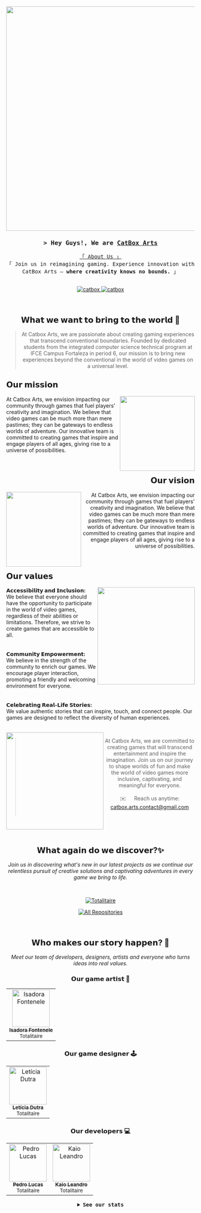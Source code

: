 <h3  align="center">
<img width="600px" src="https://github.com/CatBoxArtsCo/.github/assets/101335613/4721df42-45e9-4eaf-a7f8-9c202f98a93c" />
</h3>

<!-- Intro  -->
<h3 align="center">
        <samp>&gt; Hey Guys!, We are
                <b><a target="_blank" href="https://github.com/CatBoxArts">CatBox Arts</a></b>
        </samp>
</h3>


<p align="center"> 
  <samp>
    <a href="https://www.google.com/search?q=CatBox+Arts">「 About Us 」</a>
    <br>
    「 Join us in reimagining gaming. Experience innovation with CatBox Arts – <b>where creativity knows no bounds.</b> 」
    <br>
    <br>
  </samp>
</p>

<p align="center">
 <a href="https://giddy-pond-e15.notion.site/CatBox-Art-s-bf5bd443843f41928483acfe3731b3c5?pvs=4" target="blank">
  <img src="https://img.shields.io/badge/Notion-white?style=for-the-badge&logo=notion&logoColor=black" alt="catbox" />
 </a>
 <a href="https://www.figma.com/@catbox" target="_blank">
  <img src="https://img.shields.io/badge/Figma-white?style=for-the-badge&logo=figma&logoColor=black" alt="catbox"/>
 </a>
  </a> 
</p>
<br />

<!-- About Section -->
<div align="center">

<h2>𝗪𝗵𝗮𝘁 𝘄𝗲 𝘄𝗮𝗻𝘁 𝘁𝗼 𝗯𝗿𝗶𝗻𝗴 𝘁𝗼 𝘁𝗵𝗲 𝘄𝗼𝗿𝗹𝗱 🚀</h2>


> At Catbox Arts, we are passionate about creating gaming experiences that transcend conventional boundaries. Founded by dedicated students from the integrated computer science technical program at IFCE Campus Fortaleza in period 6, our mission is to bring new experiences beyond the conventional in the world of video games on a universal level.

<h2 align="left">𝗢𝘂𝗿 𝗺𝗶𝘀𝘀𝗶𝗼𝗻</h2>
<img align='right' src='https://github.com/CatBoxArtsCo/.github/assets/101335613/029c2048-c4b7-42d2-9c52-f54681c60d78' width='200'>
<p align="left">
At Catbox Arts, we envision impacting our community through games that fuel players' creativity and imagination. We believe that video games can be much more than mere pastimes; they can be gateways to endless worlds of adventure. Our innovative team is committed to creating games that inspire and engage players of all ages, giving rise to a universe of possibilities.
</p>

</br>

<h2 align="right">𝗢𝘂𝗿 𝘃𝗶𝘀𝗶𝗼𝗻</h2>
<img align='left' src='https://github.com/CatBoxArtsCo/.github/assets/101335613/30162ac8-ba71-43ab-b226-9eda03111612' width='200'>
<p align="right">
At Catbox Arts, we envision impacting our community through games that fuel players' creativity and imagination. We believe that video games can be much more than mere pastimes; they can be gateways to endless worlds of adventure. Our innovative team is committed to creating games that inspire and engage players of all ages, giving rise to a universe of possibilities.
</p>


</br>

<h2 align="left">𝗢𝘂𝗿 𝘃𝗮𝗹𝘂𝗲𝘀</h2>
<img align='right' src='https://github.com/CatBoxArtsCo/.github/assets/101335613/f172c5bf-8955-44c1-8ad2-e0826b296d23' width='260'>
<p align="left">
<b>𝗔𝗰𝗰𝗲𝘀𝘀𝗶𝗯𝗶𝗹𝗶𝘁𝘆 𝗮𝗻𝗱 𝗜𝗻𝗰𝗹𝘂𝘀𝗶𝗼𝗻: </b></br>We believe that everyone should have the opportunity to participate in the world of video games, regardless of their abilities or limitations. Therefore, we strive to create games that are accessible to all.</br></br></br>
<b>𝗖𝗼𝗺𝗺𝘂𝗻𝗶𝘁𝘆 𝗘𝗺𝗽𝗼𝘄𝗲𝗿𝗺𝗲𝗻𝘁: </b></br>We believe in the strength of the community to enrich our games. We encourage player interaction, promoting a friendly and welcoming environment for everyone.</br></br></br>
<b>𝗖𝗲𝗹𝗲𝗯𝗿𝗮𝘁𝗶𝗻𝗴 𝗥𝗲𝗮𝗹-𝗟𝗶𝗳𝗲 𝗦𝘁𝗼𝗿𝗶𝗲𝘀: </b></br>We value authentic stories that can inspire, touch, and connect people. Our games are designed to reflect the diversity of human experiences.
</p>

</br>

<img align='left' src='https://github.com/CatBoxArtsCo/.github/assets/101335613/90eaddad-0e93-4c92-bde9-192ecf78ebac' width='260'>

> At Catbox Arts, we are committed to creating games that will transcend entertainment and inspire the imagination. Join us on our journey to shape worlds of fun and make the world of video games more inclusive, captivating, and meaningful for everyone.</br></br>
 ✉️ &emsp; Reach us anytime: catbox.arts.contact@gmail.com<br/><br/>
</div>

</br>
</br>

<h2 align="center">𝗪𝗵𝗮𝘁 𝗮𝗴𝗮𝗶𝗻 𝗱𝗼 𝘄𝗲 𝗱𝗶𝘀𝗰𝗼𝘃𝗲𝗿?✨</h2>

<div align="center">

_Join us in discovering what's new in our latest projects as we continue our relentless pursuit of creative solutions and captivating adventures in every game we bring to life._

</br>

[![Totalitaire](https://github-readme-stats.vercel.app/api/pin/?username=CatBoxArtsCo&repo=totalitaire&border_color=FFFFFF&bg_color=0D1117&title_color=C9D1D9&text_color=8B949E&icon_color=FFFFFF)](https://github.com/CatBoxArtsCo/Totalitaire)

<p align="center">
  <a href="https://github.com/CatBoxArts?tab=repositories" target="_blank"><img alt="All Repositories" title="All Repositories" src="https://img.shields.io/badge/-All%20Repos-FFFFFF?style=for-the-badge&logo=koding&logoColor=white"/></a>
</p>

</div>


<br/>

<div align="center">
<h2>𝗪𝗵𝗼 𝗺𝗮𝗸𝗲𝘀 𝗼𝘂𝗿 𝘀𝘁𝗼𝗿𝘆 𝗵𝗮𝗽𝗽𝗲𝗻? 🔮</h2>
        
_Meet our team of developers, designers, artists and everyone who turns ideas into real values._

<h3>𝗢𝘂𝗿 𝗴𝗮𝗺𝗲 𝗮𝗿𝘁𝗶𝘀𝘁 🎨</h3>

<table>
  <tbody>
    <tr>
      <td align="center"><a href="https://github.com/indigow95"><img src="https://avatars.githubusercontent.com/u/106782812?v=4" width="100px;" alt="Isadora Fontenele"/><br /><sub><b>Isadora Fontenele</b></sub></a></br><sub>Totalitaire</sub></sub></td>
    </tr>
  </tbody>
</table>

<h3>𝗢𝘂𝗿 𝗴𝗮𝗺𝗲 𝗱𝗲𝘀𝗶𝗴𝗻𝗲𝗿 🕹</h3>

<table>
  <tbody>
    <tr>
      <td align="center"><a href="https://github.com/leticiadutra22-23"><img src="https://avatars.githubusercontent.com/u/101335613?v=4" width="100px;" alt="Letícia Dutra"/><br /><sub><b>Letícia Dutra</b></sub></a></br><sub>Totalitaire</sub></sub></td>
    </tr>
  </tbody>
</table>

<h3>𝗢𝘂𝗿 𝗱𝗲𝘃𝗲𝗹𝗼𝗽𝗲𝗿𝘀 💻</h3>

<table>
  <tbody>
    <tr>
      <td align="center"><a href="https://github.com/PedroKeita"><img src="https://avatars.githubusercontent.com/u/82671771?v=4" width="100px;" alt="Pedro Lucas"/><br /><sub><b>Pedro Lucas</b></sub></a></br><sub>Totalitaire</sub></sub></td>
        <td align="center"><a href="https://github.com/xxkaiozin"><img src="https://avatars.githubusercontent.com/u/112056208?v=4" width="100px;" alt="Kaio Leandro"/><br /><sub><b>Kaio Leandro</b></sub></a></br><sub>Totalitaire</sub></sub></td>
    </tr>
  </tbody>
</table>


<details>
<summary><samp><b>See our stats</b></samp></summary>
<br/>
<br/>
  <a href="https://github.com/CatBoxArtsCo">
    <img src="https://github-readme-streak-stats.herokuapp.com/?user=CatBoxArts&theme=graywhite&border=FFFFFF" alt="CatBox's GitHub streak"/>
  </a>

  <a href="https://github.com/CatBoxArtsCo">
    <img src="https://github-profile-summary-cards.vercel.app/api/cards/profile-details?username=CatBoxArts&theme=graywhite" alt="CatBox's GitHub Contribution"/>
  </a>

<a> 
    <a href="https://github.com/CatBoxArtsCo"><img alt="CatBox's GitHub Contribution" src="https://denvercoder1-github-readme-stats.vercel.app/api?username=CatBoxArts&show_icons=true&count_private=true&theme=graywhite" height="192px" width="49.5%"/></a>
  <a href="https://github.com/CatBoxArtsCo"><img alt="Top Languages" src="https://denvercoder1-github-readme-stats.vercel.app/api/top-langs/?username=CatBoxArts&langs_count=8&layout=compact&theme=graywhite" height="192px" width="49.5%"/></a>
  <br/>
</a>
</details>

</div>


